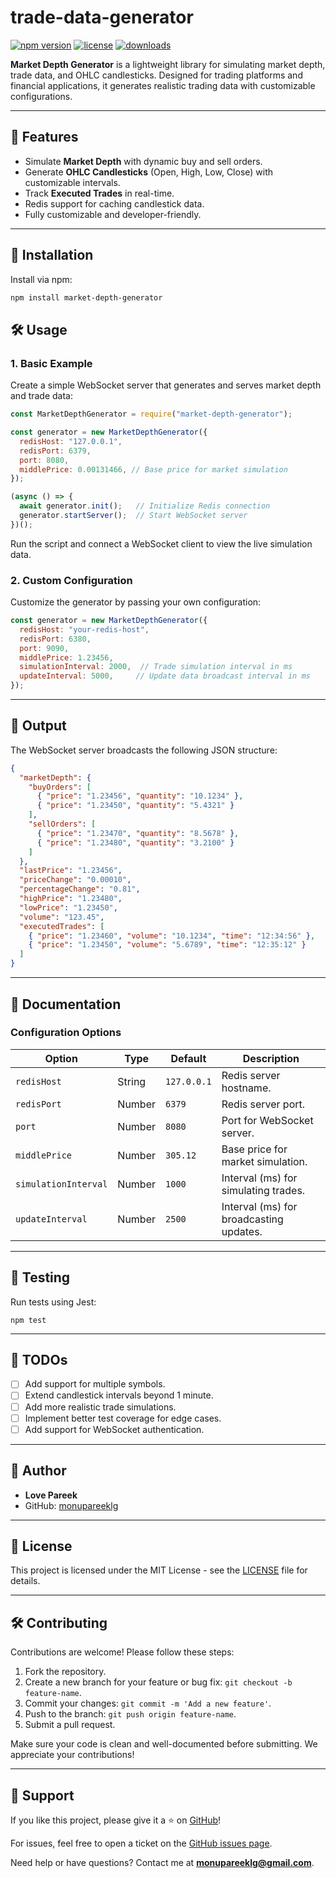 # trade-data-generator

[![npm version](https://img.shields.io/npm/v/trade-data-generator.svg)](https://www.npmjs.com/package/trade-data-generator)
[![license](https://img.shields.io/npm/l/trade-data-generator.svg)](https://github.com/monupareeklg/trade-data-generator/blob/master/LICENSE)
[![downloads](https://img.shields.io/npm/dm/trade-data-generator.svg)](https://www.npmjs.com/package/trade-data-generator)

**Market Depth Generator** is a lightweight library for simulating market depth, trade data, and OHLC candlesticks. Designed for trading platforms and financial applications, it generates realistic trading data with customizable configurations.

---

## 🌟 Features
- Simulate **Market Depth** with dynamic buy and sell orders.
- Generate **OHLC Candlesticks** (Open, High, Low, Close) with customizable intervals.
- Track **Executed Trades** in real-time.
- Redis support for caching candlestick data.
- Fully customizable and developer-friendly.

---
## 🚀 Installation

Install via npm:

```bash
npm install market-depth-generator
```

## 🛠️ Usage
### 1. Basic Example
Create a simple WebSocket server that generates and serves market depth and trade data:

```javascript
const MarketDepthGenerator = require("market-depth-generator");

const generator = new MarketDepthGenerator({
  redisHost: "127.0.0.1",
  redisPort: 6379,
  port: 8080,
  middlePrice: 0.00131466, // Base price for market simulation
});

(async () => {
  await generator.init();   // Initialize Redis connection
  generator.startServer();  // Start WebSocket server
})();
```
Run the script and connect a WebSocket client to view the live simulation data.
### 2. Custom Configuration
Customize the generator by passing your own configuration:

```javascript
const generator = new MarketDepthGenerator({
  redisHost: "your-redis-host",
  redisPort: 6380,
  port: 9090,
  middlePrice: 1.23456,
  simulationInterval: 2000,  // Trade simulation interval in ms
  updateInterval: 5000,     // Update data broadcast interval in ms
});
```
---
## 📡 Output
The WebSocket server broadcasts the following JSON structure:
```json
{
  "marketDepth": {
    "buyOrders": [
      { "price": "1.23456", "quantity": "10.1234" },
      { "price": "1.23450", "quantity": "5.4321" }
    ],
    "sellOrders": [
      { "price": "1.23470", "quantity": "8.5678" },
      { "price": "1.23480", "quantity": "3.2100" }
    ]
  },
  "lastPrice": "1.23456",
  "priceChange": "0.00010",
  "percentageChange": "0.81",
  "highPrice": "1.23480",
  "lowPrice": "1.23450",
  "volume": "123.45",
  "executedTrades": [
    { "price": "1.23460", "volume": "10.1234", "time": "12:34:56" },
    { "price": "1.23450", "volume": "5.6789", "time": "12:35:12" }
  ]
}
```

---
## 📖 Documentation
### Configuration Options
| Option      | Type | Default | Description |
| ----------- | ----------- | ----------- | ----------- |
| `redisHost`      | String       | `127.0.0.1`      | Redis server hostname.       |
| `redisPort`      | Number       | `6379`      | Redis server port.|
| `port`      | Number       | `8080`      | Port for WebSocket server.       |
| `middlePrice`      | Number       | `305.12`      | Base price for market simulation.       |
| `simulationInterval`      | Number       | `1000`      | Interval (ms) for simulating trades.       |
| `updateInterval`      | Number       | `2500`      | Interval (ms) for broadcasting updates.       |

---
## 🧪 Testing
Run tests using Jest:

```
npm test
```
---
## 📌 TODOs
- [ ] Add support for multiple symbols.
- [ ] Extend candlestick intervals beyond 1 minute.
- [ ] Add more realistic trade simulations.
- [ ] Implement better test coverage for edge cases.
- [ ] Add support for WebSocket authentication.

---
## 👤 Author
-  **Love Pareek**
-  GitHub: [monupareeklg](https://github.com/monupareeklg)

---
## 📄 License

This project is licensed under the MIT License - see the [LICENSE](https://github.com/monupareeklg/trade-data-generator/blob/master/LICENSE) file for details.

---

## 🛠️ Contributing

Contributions are welcome! Please follow these steps:

1. Fork the repository.
2. Create a new branch for your feature or bug fix: `git checkout -b feature-name`.
3. Commit your changes: `git commit -m 'Add a new feature'`.
4. Push to the branch: `git push origin feature-name`.
5. Submit a pull request.

Make sure your code is clean and well-documented before submitting. We appreciate your contributions!

---

## 🌟 Support

If you like this project, please give it a ⭐️ on [GitHub](https://github.com/monupareeklg/trade-data-generator)!

For issues, feel free to open a ticket on the [GitHub issues page](https://github.com/monupareeklg/trade-data-generator/issues).

Need help or have questions? Contact me at **monupareeklg@gmail.com**.